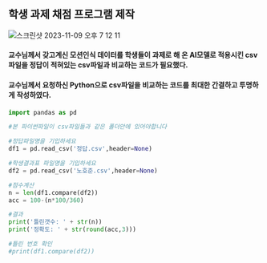 ## 학생 과제 채점 프로그램 제작


![스크린샷 2023-11-09 오후 7 12 11](https://github.com/nowaveosu/student_score_calculator/assets/82007474/1eb5eba7-091d-4daa-9dd0-cd73b69cb2d5)

#### 교수님께서 갖고계신 모션인식 데이터를 학생들이 과제로 해 온 AI모델로 적용시킨 csv파일을 정답이 적혀있는 csv파일과 비교하는 코드가 필요했다.
#### 교수님께서 요청하신 Python으로 csv파일을 비교하는 코드를 최대한 간결하고 투명하게 작성하였다.

```python
import pandas as pd

#본 파이썬파일이 csv파일들과 같은 폴더안에 있어야합니다

#정답파일명을 기입하세요
df1 = pd.read_csv('정답.csv',header=None)

#학생결과표 파일명을 기입하세요
df2 = pd.read_csv('노호준.csv',header=None)

#점수계산
n = len(df1.compare(df2))
acc = 100-(n*100/360)

#결과
print('틀린갯수: ' + str(n))
print('정확도: ' + str(round(acc,3)))

#틀린 번호 확인
#print(df1.compare(df2))
```
